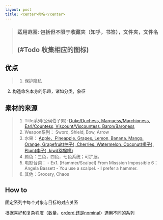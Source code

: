 ```yaml
---
layout: post
title: <center>命名</center>
---
```

> ### 适用范围: 包括但不限于收藏夹（知乎，书签），文件夹，文件名
> ## (#Todo 收集相应的图标)

## 优点
>1. 保护隐私
2. 构造命名本身的乐趣，诸如分类，象征

## 素材的来源
>1. Title系列(公侯伯子男): [Duke/Duchess, Marquess/Marchioness, Earl/Countess, Viscount/Viscountess, Baron/Baroness](https://en.wikipedia.org/wiki/Courtesy_titles_in_the_United_Kingdom)
>2. Weapon系列： Sword, Shield, Bow, Arrow
>3. 水果： [Apple，Pineapple, Grapes, Lemon, Banana, Mango, Orange, Grapefruit(柚子), Cherries, Watermelon, Coconut(椰子), Plum(李子), kiwi(猕猴桃)](https://i.dietdoctor.com/wp-content/uploads/2016/03/Low-Carb-Fruits-1-2400x1441-1.jpg?auto=compress%2Cformat&w=1600&h=961&fit=crop)
>4. 颜色：三色，四色，七色系统；可扩展。
>5. 电影台词：
	- Ex1. [Hammer/Scalpel] 
		From Misssion Impossible 6：Angela Bassett
		- You use a scalpel.
		- I prefer a hammer.
>6. 其他：Grocery, Chaos

## How to
固定系列中每个对象与目标的对应关系

根据喜好和复杂程度（数量，[orderd 还是nominal](https://www.statmethods.net/input/datatypes.html)）选用不同的系列

